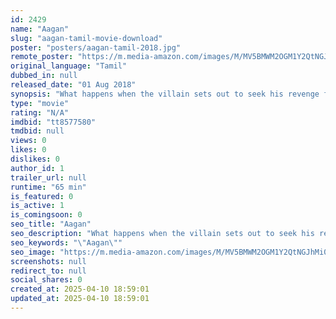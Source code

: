 ```yaml
---
id: 2429
name: "Aagan"
slug: "aagan-tamil-movie-download"
poster: "posters/aagan-tamil-2018.jpg"
remote_poster: "https://m.media-amazon.com/images/M/MV5BMWM2OGM1Y2QtNGJhMi00NmNmLThhMjAtYWFkNGJhOWNmZTE5XkEyXkFqcGdeQXVyODkyMzc0MDc@._V1_SX300.jpg"
original_language: "Tamil"
dubbed_in: null
released_date: "01 Aug 2018"
synopsis: "What happens when the villain sets out to seek his revenge from the two lovers who created a ruckus for him."
type: "movie"
rating: "N/A"
imdbid: "tt8577580"
tmdbid: null
views: 0
likes: 0
dislikes: 0
author_id: 1
trailer_url: null
runtime: "65 min"
is_featured: 0
is_active: 1
is_comingsoon: 0
seo_title: "Aagan"
seo_description: "What happens when the villain sets out to seek his revenge from the two lovers who created a ruckus for him."
seo_keywords: "\"Aagan\""
seo_image: "https://m.media-amazon.com/images/M/MV5BMWM2OGM1Y2QtNGJhMi00NmNmLThhMjAtYWFkNGJhOWNmZTE5XkEyXkFqcGdeQXVyODkyMzc0MDc@._V1_SX300.jpg"
screenshots: null
redirect_to: null
social_shares: 0
created_at: 2025-04-10 18:59:01
updated_at: 2025-04-10 18:59:01
---
```


